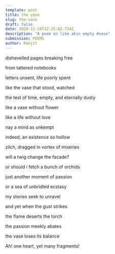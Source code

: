 ```yaml
---
template: post
title: the vase
slug: the-vase
draft: false
date: 2020-12-24T12:25:02.734Z
description: "A poem on like akin empty #vase"
submission: POEMS
author: Ranjit
---
```

dishevelled pages breaking free


from tattered notebooks


letters unsent, life poorly spent


like the vase that stood, watched


 the test of time, empty, and eternally dusty



like a vase without flower


like a life without love


nay a mind as unkempt


indeed, an existence so hollow


zilch, dragged in vortex of miseries

will a twig change the facade?


or should i fetch a bunch of orchids


just another moment of passion


or a sea of unbridled ecstasy


my stories seek to unravel



and yet when the gust strikes


the flame deserts the torch


the passion meekly abates


the vase loses its balance


Ah! one heart, yet many fragments!